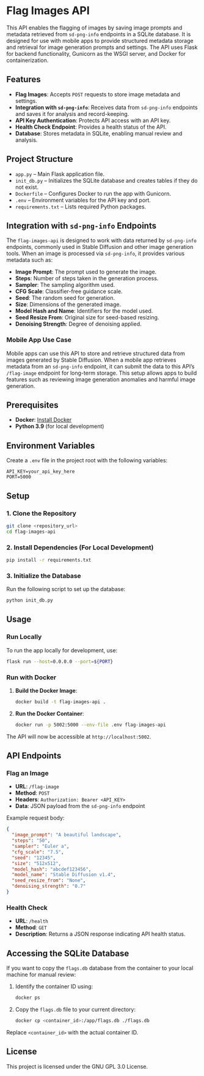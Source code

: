 
# Flag Images API

This API enables the flagging of images by saving image prompts and metadata retrieved from `sd-png-info` endpoints in a SQLite database. It is designed for use with mobile apps to provide structured metadata storage and retrieval for image generation prompts and settings. The API uses Flask for backend functionality, Gunicorn as the WSGI server, and Docker for containerization.

## Features

- **Flag Images**: Accepts `POST` requests to store image metadata and settings.
- **Integration with `sd-png-info`**: Receives data from `sd-png-info` endpoints and saves it for analysis and record-keeping.
- **API Key Authentication**: Protects API access with an API key.
- **Health Check Endpoint**: Provides a health status of the API.
- **Database**: Stores metadata in SQLite, enabling manual review and analysis.

## Project Structure

- `app.py` – Main Flask application file.
- `init_db.py` – Initializes the SQLite database and creates tables if they do not exist.
- `Dockerfile` – Configures Docker to run the app with Gunicorn.
- `.env` – Environment variables for the API key and port.
- `requirements.txt` – Lists required Python packages.

## Integration with `sd-png-info` Endpoints

The `flag-images-api` is designed to work with data returned by `sd-png-info` endpoints, commonly used in Stable Diffusion and other image generation tools. When an image is processed via `sd-png-info`, it provides various metadata such as:

- **Image Prompt**: The prompt used to generate the image.
- **Steps**: Number of steps taken in the generation process.
- **Sampler**: The sampling algorithm used.
- **CFG Scale**: Classifier-free guidance scale.
- **Seed**: The random seed for generation.
- **Size**: Dimensions of the generated image.
- **Model Hash and Name**: Identifiers for the model used.
- **Seed Resize From**: Original size for seed-based resizing.
- **Denoising Strength**: Degree of denoising applied.

### Mobile App Use Case

Mobile apps can use this API to store and retrieve structured data from images generated by Stable Diffusion. When a mobile app retrieves metadata from an `sd-png-info` endpoint, it can submit the data to this API’s `/flag-image` endpoint for long-term storage. This setup allows apps to build features such as reviewing image generation anomalies and harmful image generation.

## Prerequisites

- **Docker**: [Install Docker](https://docs.docker.com/get-docker/)
- **Python 3.9** (for local development)

## Environment Variables

Create a `.env` file in the project root with the following variables:

```plaintext
API_KEY=your_api_key_here
PORT=5000
```

## Setup

### 1. Clone the Repository

```bash
git clone <repository_url>
cd flag-images-api
```

### 2. Install Dependencies (For Local Development)

```bash
pip install -r requirements.txt
```

### 3. Initialize the Database

Run the following script to set up the database:

```bash
python init_db.py
```

## Usage

### Run Locally

To run the app locally for development, use:

```bash
flask run --host=0.0.0.0 --port=${PORT}
```

### Run with Docker

1. **Build the Docker Image**:

   ```bash
   docker build -t flag-images-api .
   ```

2. **Run the Docker Container**:

   ```bash
   docker run -p 5002:5000 --env-file .env flag-images-api
   ```

The API will now be accessible at `http://localhost:5002`.

## API Endpoints

### Flag an Image

- **URL**: `/flag-image`
- **Method**: `POST`
- **Headers**: `Authorization: Bearer <API_KEY>`
- **Data**: JSON payload from the `sd-png-info` endpoint

Example request body:

```json
{
  "image_prompt": "A beautiful landscape",
  "steps": "50",
  "sampler": "Euler a",
  "cfg_scale": "7.5",
  "seed": "12345",
  "size": "512x512",
  "model_hash": "abcdef123456",
  "model_name": "Stable Diffusion v1.4",
  "seed_resize_from": "None",
  "denoising_strength": "0.7"
}
```

### Health Check

- **URL**: `/health`
- **Method**: `GET`
- **Description**: Returns a JSON response indicating API health status.

## Accessing the SQLite Database

If you want to copy the `flags.db` database from the container to your local machine for manual review:

1. Identify the container ID using:

   ```bash
   docker ps
   ```

2. Copy the `flags.db` file to your current directory:

   ```bash
   docker cp <container_id>:/app/flags.db ./flags.db
   ```

Replace `<container_id>` with the actual container ID.

## License

This project is licensed under the GNU GPL 3.0 License.
